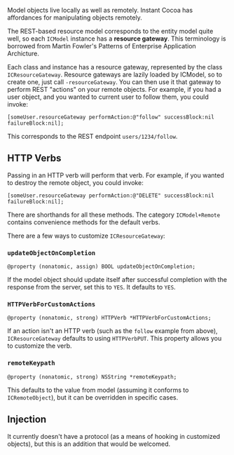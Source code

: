 Model objects live locally as well as remotely. Instant Cocoa has affordances for manipulating objects remotely.

The REST-based resource model corresponds to the entity model quite well, so each `ICModel` instance has a **resource gateway**. This terminology is borrowed from Martin Fowler's Patterns of Enterprise Application Archicture.

Each class and instance has a resource gateway, represented by the class `ICResourceGateway`. Resource gateways are lazily loaded by ICModel, so to create one, just call `-resourceGateway`. You can then use it that gateway to perform REST "actions" on your remote objects. For example, if you had a user object, and you wanted to current user to follow them, you could invoke:

	[someUser.resourceGateway performAction:@"follow" successBlock:nil failureBlock:nil];

This corresponds to the REST endpoint `users/1234/follow`.

## HTTP Verbs

Passing in an HTTP verb will perform that verb. For example, if you wanted to destroy the remote object, you could invoke:

	[someUser.resourceGateway performAction:@"DELETE" successBlock:nil failureBlock:nil];

There are shorthands for all these methods. The category `ICModel+Remote` contains convenience methods for the default verbs.

There are a few ways to customize `ICResourceGateway`:

### `updateObjectOnCompletion`

	@property (nonatomic, assign) BOOL updateObjectOnCompletion;

If the model object should update itself after successful completion with the response from the server, set this to `YES`. It defaults to `YES`.

### `HTTPVerbForCustomActions`

	@property (nonatomic, strong) HTTPVerb *HTTPVerbForCustomActions;

If an action isn't an HTTP verb (such as the `follow` example from above), `ICResourceGateway` defaults to using `HTTPVerbPUT`. This property allows you to customize the verb.

### `remoteKeypath`

	@property (nonatomic, strong) NSString *remoteKeypath;

This defaults to the value from model (assuming it conforms to `ICRemoteObject`), but it can be overridden in specific cases.

## Injection

It currently doesn't have a protocol (as a means of hooking in customized objects), but this is an addition that would be welcomed.